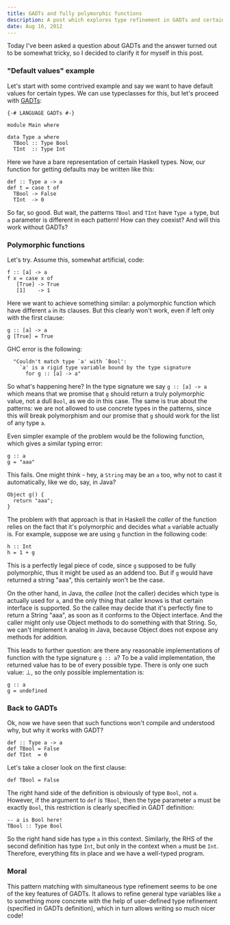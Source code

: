 ```yaml
---
title: GADTs and fully polymorphic functions
description: A post which explores type refinement in GADTs and certain aspects of polymorphic functions
date: Aug 16, 2012
---
```


Today I've been asked a question about GADTs and the answer turned out
to be somewhat tricky, so I decided to clarify it for myself in this
post.

### "Default values" example

Let's start with some contrived example and say we want to have default
values for certain types. We can use typeclasses for this, but let's
proceed with [GADTs](http://en.wikibooks.org/wiki/Haskell/GADT):

~~~{.haskell}
{-# LANGUAGE GADTs #-}

module Main where

data Type a where
  TBool :: Type Bool
  TInt  :: Type Int

~~~

Here we have a bare representation of certain Haskell types. Now, our
function for getting defaults may be written like this:

~~~{.haskell}
def :: Type a -> a
def t = case t of
  TBool -> False
  TInt  -> 0

~~~

So far, so good. But wait, the patterns `TBool` and `TInt` have `Type
a` type, but `a` parameter is different in each pattern! How can they
coexist? And will this work without GADTs?

### Polymorphic functions

Let's try. Assume this, somewhat artificial, code:

~~~{.haskell}
f :: [a] -> a
f x = case x of
   [True] -> True
   [1]    -> 1

~~~

Here we want to achieve something similar: a polymorphic function which
have different `a` in its clauses. But this clearly won't work, even if
left only with the first clause:

~~~{.haskell}
g :: [a] -> a
g [True] = True

~~~

GHC error is the following:

~~~
  "Couldn't match type `a' with `Bool':
    `a' is a rigid type variable bound by the type signature
      for g :: [a] -> a"
~~~

So what's happening here? In the type signature we say `g :: [a] -> a`
which means that we promise that `g` should return a truly polymorphic
value, not a dull `Bool`, as we do in this case. The same is true about
the patterns: we are not allowed to use concrete types in the
patterns, since this will break polymorphism and our promise that `g`
should work for the list of any type `a`.

Even simpler example of the problem would be the following function,
which gives a similar typing error:

~~~{.haskell}
g :: a
g = "aaa"

~~~

This fails. One might think - hey, a `String` may be an `a` too, why
not to cast it automatically, like we do, say, in Java?


~~~{.java}
Object g() {
  return "aaa";
}

~~~

The problem with that approach is that in Haskell the *caller* of the
function relies on the fact that it's polymorphic and decides what `a`
variable actually is. For example, suppose we are using `g` function
in the following code:


~~~{.haskell}
h :: Int
h = 1 + g

~~~

This is a perfectly legal piece of code, since `g` supposed to be fully
polymorphic, thus it might be used as an addend too. But if `g` would
have returned a string "aaa", this certainly won't be the case.

On the other hand, in Java, the *callee* (not the caller) decides
which type is actually used for `a`, and the only thing that caller
knows is that certain interface is supported. So the callee may decide
that it's perfectly fine to return a String "aaa", as soon as it
conforms to the Object interface. And the caller might only use Object
methods to do something with that String. So, we can't implement `h`
analog in Java, because Object does not expose any methods for
addition.

This leads to further question: are there any reasonable implementations
of function with the type signature `g :: a`? To be a valid
implementation, the returned value has to be of every possible type.
There is only one such value: &perp;, so the only possible implementation
is:


~~~{.haskell}
g :: a
g = undefined

~~~

### Back to GADTs

Ok, now we have seen that such functions won't compile and understood
why, but why it works with GADT?

~~~{.haskell}
def :: Type a -> a
def TBool = False
def TInt  = 0

~~~

Let's take a closer look on the first clause:


~~~{.haskell}
def TBool = False

~~~

The right hand side of the definition is obviously of type `Bool`, not
`a`. However, if the argument to `def` is `TBool`, then the type
parameter `a` must be exactly `Bool`, this restriction is clearly
specified in GADT definition:


~~~{.haskell}
-- a is Bool here!
TBool :: Type Bool

~~~

So the right hand side has type `a` in this context. Similarly, the
RHS of the second definition has type `Int`, but only in the context
when `a` must be `Int`. Therefore, everything fits in place and we
have a well-typed program.

### Moral

This pattern matching with simultaneous type refinement seems to be one
of the key features of GADTs. It allows to refine general type variables
like `a` to something more concrete with the help of user-defined type
refinement (specified in GADTs definition), which in turn allows writing
so much nicer code!
